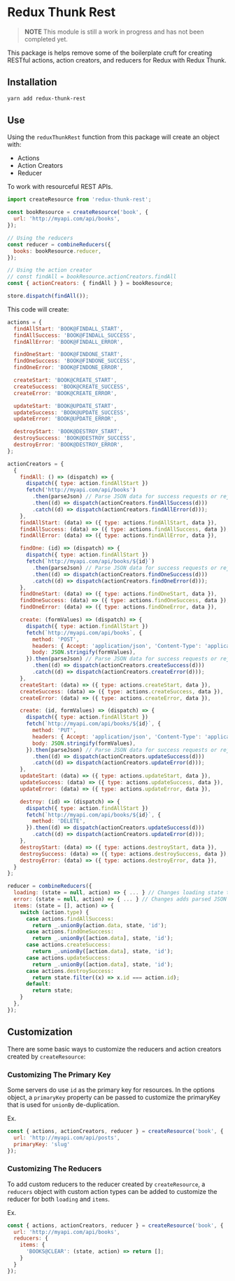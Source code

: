 # Redux Thunk Rest

> **NOTE** This module is still a work in progress and has not been completed yet.

This package is helps remove some of the boilerplate cruft for creating RESTful actions, action creators, and reducers for Redux with Redux Thunk.

## Installation

```bash
yarn add redux-thunk-rest
```

## Use

Using the `reduxThunkRest` function from this package will create an object with:

* Actions
* Action Creators
* Reducer

To work with resourceful REST APIs.

```js
import createResource from 'redux-thunk-rest';

const bookResource = createResource('book', {
  url: 'http://myapi.com/api/books',
});

// Using the reducers
const reducer = combineReducers({
  books: bookResource.reducer,
});

// Using the action creator
// const findAll = bookResource.actionCreators.findAll
const { actionCreators: { findAll } } = bookResource;

store.dispatch(findAll());
```

This code will create:

```js
actions = {
  findAllStart: 'BOOK@FINDALL_START',
  findAllSuccess: 'BOOK@FINDALL_SUCCESS',
  findAllError: 'BOOK@FINDALL_ERROR',

  findOneStart: 'BOOK@FINDONE_START',
  findOneSuccess: 'BOOK@FINDONE_SUCCESS',
  findOneError: 'BOOK@FINDONE_ERROR',

  createStart: 'BOOK@CREATE_START',
  createSuccess: 'BOOK@CREATE_SUCCESS',
  createError: 'BOOK@CREATE_ERROR',

  updateStart: 'BOOK@UPDATE_START',
  updateSuccess: 'BOOK@UPDATE_SUCCESS',
  updateError: 'BOOK@UPDATE_ERROR',

  destroyStart: 'BOOK@DESTROY_START',
  destroySuccess: 'BOOK@DESTROY_SUCCESS',
  destroyError: 'BOOK@DESTROY_ERROR',
};

actionCreators = {
  {
    findAll: () => (dispatch) => {
      dispatch({ type: action.findAllStart })
      fetch('http://myapi.com/api/books')
        .then(parseJson) // Parse JSON data for success requests or reject and parse error JSON
        .then((d) => dispatch(actionCreators.findAllSuccess(d)))
        .catch((d) => dispatch(actionCreators.findAllError(d)));
    },
    findAllStart: (data) => ({ type: actions.findAllStart, data }),
    findAllSuccess: (data) => ({ type: actions.findAllSuccess, data }),
    findAllError: (data) => ({ type: actions.findAllError, data }),

    findOne: (id) => (dispatch) => {
      dispatch({ type: action.findAllStart })
      fetch(`http://myapi.com/api/books/${id}`)
        .then(parseJson) // Parse JSON data for success requests or reject and parse error JSON
        .then((d) => dispatch(actionCreators.findOneSuccess(d)))
        .catch((d) => dispatch(actionCreators.findOneError(d)));
    },
    findOneStart: (data) => ({ type: actions.findOneStart, data }),
    findOneSuccess: (data) => ({ type: actions.findOneSuccess, data }),
    findOneError: (data) => ({ type: actions.findOneError, data }),

    create: (formValues) => (dispatch) => {
      dispatch({ type: action.findAllStart })
      fetch(`http://myapi.com/api/books`, {
        method: 'POST',
        headers: { Accept: 'application/json', 'Content-Type': 'application/json' },
        body: JSON.stringify(formValues),
      }).then(parseJson) // Parse JSON data for success requests or reject and parse error JSON
        .then((d) => dispatch(actionCreators.createSuccess(d)))
        .catch((d) => dispatch(actionCreators.createError(d)));
    },
    createStart: (data) => ({ type: actions.createStart, data }),
    createSuccess: (data) => ({ type: actions.createSuccess, data }),
    createError: (data) => ({ type: actions.createError, data }),

    create: (id, formValues) => (dispatch) => {
      dispatch({ type: action.findAllStart })
      fetch(`http://myapi.com/api/books/${id}`, {
        method: 'PUT',
        headers: { Accept: 'application/json', 'Content-Type': 'application/json' },
        body: JSON.stringify(formValues),
      }).then(parseJson) // Parse JSON data for success requests or reject and parse error JSON
        .then((d) => dispatch(actionCreators.updateSuccess(d)))
        .catch((d) => dispatch(actionCreators.updateError(d)));
    },
    updateStart: (data) => ({ type: actions.updateStart, data }),
    updateSuccess: (data) => ({ type: actions.updateSuccess, data }),
    updateError: (data) => ({ type: actions.updateError, data }),

    destroy: (id) => (dispatch) => {
      dispatch({ type: action.findAllStart })
      fetch(`http://myapi.com/api/books/${id}`, {
        method: 'DELETE',
      }).then((d) => dispatch(actionCreators.updateSuccess(d)))
        .catch((d) => dispatch(actionCreators.updateError(d)));
    },
    destroyStart: (data) => ({ type: actions.destroyStart, data }),
    destroySuccess: (data) => ({ type: actions.destroySuccess, data }),
    destroyError: (data) => ({ type: actions.destroyError, data }),
  }
};

reducer = combineReducers({
  loading: (state = null, action) => { ... } // Changes loading state to null, "start", or "error" depending on actions
  error: (state = null, action) => { ... } // Changes adds parsed JSON error information on "error" clears on start/success action
  items: (state = [], action) => {
    switch (action.type) {
      case actions.findAllSuccess:
        return _.unionBy(action.data, state, 'id');
      case actions.findOneSuccess:
        return _.unionBy([action.data], state, 'id');
      case actions.createSuccess:
        return _.unionBy([action.data], state, 'id');
      case actions.updateSuccess:
        return _.unionBy([action.data], state, 'id');
      case actions.destroySuccess:
        return state.filter((x) => x.id === action.id);
      default:
        return state;
    }
  },
});
```

## Customization

There are some basic ways to customize the reducers and action creators created by `createResource`:

### Customizing The Primary Key

Some servers do use `id` as the primary key for resources.
In the options object, a `primaryKey` property can be passed to customize the primaryKey that is used for `unionBy` de-duplication.

Ex.

```js
const { actions, actionCreators, reducer } = createResource('book', {
  url: 'http://myapi.com/api/posts',
  primaryKey: 'slug'
});
```

### Customizing The Reducers

To add custom reducers to the reducer created by `createResource`, a `reducers` object with custom action types can be added to customize the reducer for both `loading` and `items`.

Ex.

```js
const { actions, actionCreators, reducer } = createResource('book', {
  url: 'http://myapi.com/api/books',
  reducers: {
    items: {
      'BOOKS@CLEAR': (state, action) => return [];
    }
  }
});
```
